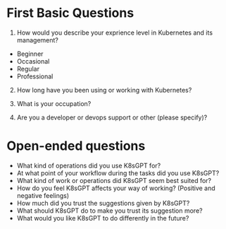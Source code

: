 # First Basic Questions
1. How would you describe your exprience level in Kubernetes and its management?
- Beginner
- Occasional
- Regular
- Professional

2. How long have you been using or working with Kubernetes?

3. What is your occupation?

4. Are you a developer or devops support or other (please specify)?

# Open-ended questions
- What kind of operations did you use K8sGPT for?
- At what point of your workflow during the tasks did you use K8sGPT?
- What kind of work or operations did K8sGPT seem best suited for?
- How do you feel K8sGPT affects your way of working? (Positive and negative feelings)
- How much did you trust the suggestions given by K8sGPT? 
- What should K8sGPT do to make you trust its suggestion more?
- What would you like K8sGPT to do differently in the future?